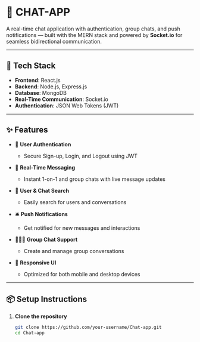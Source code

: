 # 💬 CHAT-APP

A real-time chat application with authentication, group chats, and push notifications — built with the MERN stack and powered by **Socket.io** for seamless bidirectional communication.

---

## 🚀 Tech Stack

- **Frontend**: React.js  
- **Backend**: Node.js, Express.js  
- **Database**: MongoDB  
- **Real-Time Communication**: Socket.io  
- **Authentication**: JSON Web Tokens (JWT)

---

## ✨ Features

- 🔐 **User Authentication**  
  - Secure Sign-up, Login, and Logout using JWT

- 💬 **Real-Time Messaging**  
  - Instant 1-on-1 and group chats with live message updates

- 🔎 **User & Chat Search**  
  - Easily search for users and conversations

- 🛎️ **Push Notifications**  
  - Get notified for new messages and interactions

- 🧑‍🤝‍🧑 **Group Chat Support**  
  - Create and manage group conversations

- 📱 **Responsive UI**  
  - Optimized for both mobile and desktop devices

---

## 📦 Setup Instructions

1. **Clone the repository**
   ```bash
   git clone https://github.com/your-username/Chat-app.git
   cd Chat-app
